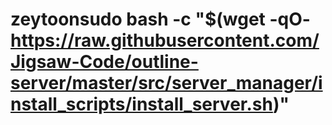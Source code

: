# zeytoonsudo bash -c "$(wget -qO- https://raw.githubusercontent.com/Jigsaw-Code/outline-server/master/src/server_manager/install_scripts/install_server.sh)"

